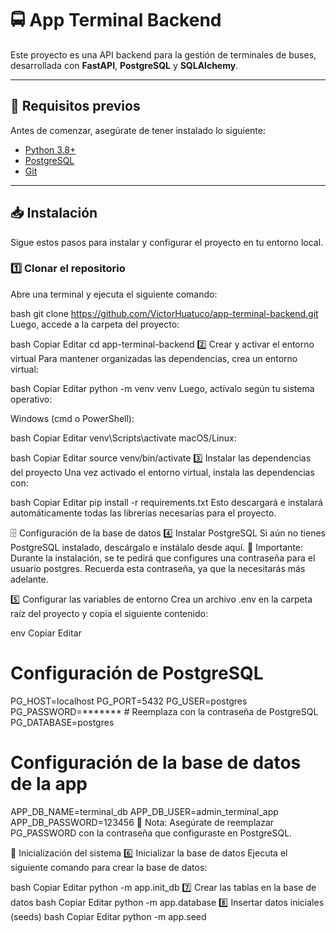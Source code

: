 # 🚍 App Terminal Backend

Este proyecto es una API backend para la gestión de terminales de buses, desarrollada con **FastAPI**, **PostgreSQL** y **SQLAlchemy**.

---

## 📌 Requisitos previos

Antes de comenzar, asegúrate de tener instalado lo siguiente:

- [Python 3.8+](https://www.python.org/downloads/)
- [PostgreSQL](https://www.postgresql.org/download/)
- [Git](https://git-scm.com/downloads)

---

## 📥 Instalación

Sigue estos pasos para instalar y configurar el proyecto en tu entorno local.

### 1️⃣ Clonar el repositorio

Abre una terminal y ejecuta el siguiente comando:

bash
git clone https://github.com/VictorHuatuco/app-terminal-backend.git
Luego, accede a la carpeta del proyecto:

bash
Copiar
Editar
cd app-terminal-backend
2️⃣ Crear y activar el entorno virtual
Para mantener organizadas las dependencias, crea un entorno virtual:

bash
Copiar
Editar
python -m venv venv
Luego, actívalo según tu sistema operativo:

Windows (cmd o PowerShell):

bash
Copiar
Editar
venv\Scripts\activate
macOS/Linux:

bash
Copiar
Editar
source venv/bin/activate
3️⃣ Instalar las dependencias del proyecto
Una vez activado el entorno virtual, instala las dependencias con:

bash
Copiar
Editar
pip install -r requirements.txt
Esto descargará e instalará automáticamente todas las librerías necesarias para el proyecto.

🗄 Configuración de la base de datos
4️⃣ Instalar PostgreSQL
Si aún no tienes PostgreSQL instalado, descárgalo e instálalo desde aquí.
🔹 Importante: Durante la instalación, se te pedirá que configures una contraseña para el usuario postgres. Recuerda esta contraseña, ya que la necesitarás más adelante.

5️⃣ Configurar las variables de entorno
Crea un archivo .env en la carpeta raíz del proyecto y copia el siguiente contenido:

env
Copiar
Editar
# Configuración de PostgreSQL
PG_HOST=localhost
PG_PORT=5432
PG_USER=postgres
PG_PASSWORD=*******  # Reemplaza con la contraseña de PostgreSQL
PG_DATABASE=postgres

# Configuración de la base de datos de la app
APP_DB_NAME=terminal_db
APP_DB_USER=admin_terminal_app
APP_DB_PASSWORD=123456
🔹 Nota: Asegúrate de reemplazar PG_PASSWORD con la contraseña que configuraste en PostgreSQL.

🚀 Inicialización del sistema
6️⃣ Inicializar la base de datos
Ejecuta el siguiente comando para crear la base de datos:

bash
Copiar
Editar
python -m app.init_db
7️⃣ Crear las tablas en la base de datos
bash
Copiar
Editar
python -m app.database
8️⃣ Insertar datos iniciales (seeds)
bash
Copiar
Editar
python -m app.seed
